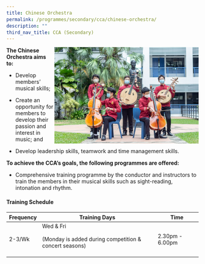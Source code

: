 ```yaml
---
title: Chinese Orchestra
permalink: /programmes/secondary/cca/chinese-orchestra/
description: ""
third_nav_title: CCA (Secondary)
---
```



<img align="right" src="/images/CCA/Secondary/CO2.jpg" style="width:75%">


**The Chinese Orchestra aims to:**&nbsp;

*   Develop members’ musical skills;&nbsp;  
    
*   Create an opportunity for members to develop their passion and interest in music; and  
    
*   Develop leadership skills, teamwork and time management skills.

  

**To achieve the CCA’s goals, the following programmes are offered:**

*   Comprehensive training programme by the conductor and instructors to train the members in their musical skills such as sight-reading, intonation and rhythm.

#### Training Schedule

<table>
<thead>
  <tr>
    <th>Frequency</th>
    <th>Training Days</th>
    <th>Time</th>
  </tr>
</thead>
<tbody>
  <tr>
    <td>2-3/Wk</td>
    <td>Wed &amp; Fri<br><br>(Monday is added during competition &amp; concert seasons)<br><br></td>
    <td>2.30pm - 6.00pm</td>
  </tr>
</tbody>
</table>